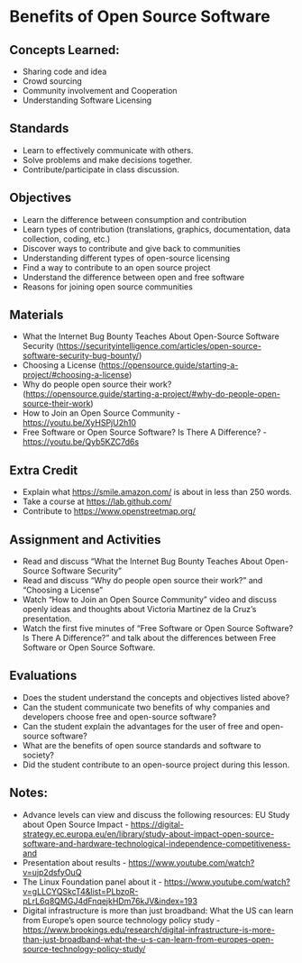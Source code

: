 # Benefits of Open Source Software
## Concepts Learned:
* Sharing code and idea
* Crowd sourcing
* Community involvement and Cooperation
* Understanding Software Licensing

## Standards
* Learn to effectively communicate with others.
* Solve problems and make decisions together.
* Contribute/participate in class discussion.

## Objectives
* Learn the difference between consumption and contribution
* Learn types of contribution (translations, graphics, documentation, data collection, coding, etc.)
* Discover ways to contribute and give back to communities
* Understanding different types of open-source licensing
* Find a way to contribute to an open source project
* Understand the difference between open and free software
* Reasons for joining open source communities

## Materials
* What the Internet Bug Bounty Teaches About Open-Source Software Security (<https://securityintelligence.com/articles/open-source-software-security-bug-bounty/>)
* Choosing a License (<https://opensource.guide/starting-a-project/#choosing-a-license>)
* Why do people open source their work? (<https://opensource.guide/starting-a-project/#why-do-people-open-source-their-work>)
* How to Join an Open Source Community - <https://youtu.be/XyHSPjU2h10>
* Free Software or Open Source Software? Is There A Difference? - <https://youtu.be/Qyb5KZC7d6s>

## Extra Credit
* Explain what <https://smile.amazon.com/> is about in less than 250 words.
* Take a course at <https://lab.github.com/>
* Contribute to <https://www.openstreetmap.org/>


## Assignment and Activities
* Read and discuss “What the Internet Bug Bounty Teaches About Open-Source Software Security”
* Read and discuss “Why do people open source their work?” and “Choosing a License”
* Watch “How to Join an Open Source Community” video and discuss openly ideas and thoughts about Victoria Martinez de la Cruz’s presentation.
* Watch the first five minutes of “Free Software or Open Source Software? Is There A Difference?” and talk about the differences between Free Software or Open Source Software.

## Evaluations
* Does the student understand the concepts and objectives listed above?
* Can the student communicate two benefits of why companies and developers choose free and open-source software?
* Can the student explain the advantages for the user of free and open-source software?
* What are the benefits of open source standards and software to society?
* Did the student contribute to an open-source project during this lesson.

## Notes:
* Advance levels can view and discuss the following resources: EU Study about Open Source Impact - <https://digital-strategy.ec.europa.eu/en/library/study-about-impact-open-source-software-and-hardware-technological-independence-competitiveness-and>
* Presentation about results - <https://www.youtube.com/watch?v=ujp2dsfyOuQ>
* The Linux Foundation panel about it - https://www.youtube.com/watch?v=gLLCYQSkcT4&list=PLbzoR-pLrL6q8QMGJ4dFnqejkHDm76kJV&index=193
* Digital infrastructure is more than just broadband: What the US can learn from Europe’s open source technology policy study - <https://www.brookings.edu/research/digital-infrastructure-is-more-than-just-broadband-what-the-u-s-can-learn-from-europes-open-source-technology-policy-study/>
